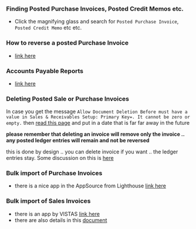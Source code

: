 ### Finding Posted Purchase Invoices, Posted Credit Memos etc.
  - Click the magnifying glass and search for `Posted Purchase Invoice`, `Posted Credit Memo` etc etc.

### How to reverse a posted Purchase Invoice    
  - [link here](https://learn.microsoft.com/en-us/dynamics365/business-central/purchasing-how-correct-cancel-unpaid-purchase-invoices#to-cancel-a-posted-purchase-invoice)
### Accounts Payable Reports
  - [link here](https://learn.microsoft.com/en-us/dynamics365/business-central/payables-reports)

### Deleting Posted Sale or Purchase Invoices
In case you get the message `Allow Document Deletion Before must have a value in Sales & Receivables Setup: Primary Key=. It cannot be zero or empty.` then [read this page](https://community.dynamics.com/forums/thread/details/?threadid=7c837ce0-c9ed-4818-844f-4219c04e898d)
and put in a date that is far far away in the future     

**please remember that deleting an invoice will remove only the invoice .. any posted ledger entries will remain and not be reversed**      

this is done by design .. you can delete invoice if you want .. the ledger entries stay. Some discussion on this is [here](https://community.dynamics.com/forums/thread/details/?threadid=97f5e991-b210-4d33-bdda-54ecdfaef433#:~:text=The%20only%20ways%20you%20can,or%20through%20a%20configuration%20pack.)

### Bulk import of Purchase Invoices
  - there is a nice app in the AppSource from Lighthouse [link here](https://appsource.microsoft.com/en-us/product/dynamics-365-business-central/PUBID.lighthouse_experts_group%7CAID.purchase_invoice_import%7CPAPPID.5f99ee2e-e017-4332-845b-246bc62b8a9a?tab=Overview)

### Bulk import of Sales Invoices
  - there is an app by VISTAS [link here](https://appsource.microsoft.com/en-us/product/dynamics-365-business-central/PUBID.vistascloudllc1646347477273%7CAID.05_bulksalesinvoicecreation%7CPAPPID.4b8dfa57-36d5-485c-aae4-1fac25bdb57c?tab=Overview)
  - there are also details in this [document](https://query.prod.cms.rt.microsoft.com/cms/api/am/binary/RW166gH)
